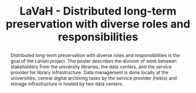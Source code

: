 ---
abstract: 'Distributed long-term preservation with diverse roles and responsibilities
  is the goal of the LaVaH project. The poster describes the division of work between
  stakeholders from the university libraries, the data centers, and the service provider
  for library infrastructure. Data management is done locally at the universities,
  central digital archiving tasks by the service provider (hebis) and storage infrastructure
  is hosted by two data centers.


  '
creators:
- Sinkovic, Martina
- Schumann, Natascha
date: null
document_url: https://services.phaidra.univie.ac.at/api/object/o:1424901/download
grand_parent: iPRES
institutions:
- hebis Verbundzentrale, Goethe University Frankfurt
keywords:
- collaboration
- data management
- distributed preservation
landing_page_url: https://phaidra.univie.ac.at/o:1424901
language: eng
layout: publication
license: CC BY 4.0 International
notes_url: null
parent: iPRES 2021
presentation_url: null
size: 61433
source_name: iPRES
title: LaVaH - Distributed long-term preservation with diverse roles and responsibilities
type: poster
year: 2021
---